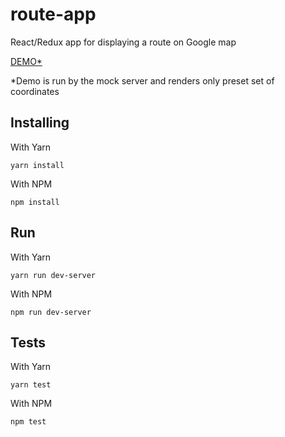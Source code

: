 # route-app

React/Redux app for displaying a route on Google map

[DEMO*](https://route-app.herokuapp.com/)

*Demo is run by the mock server and renders only preset set of coordinates

## Installing

With Yarn
```
yarn install 
```

With NPM
```
npm install
```


## Run 


With Yarn
```
yarn run dev-server
```

With NPM
```
npm run dev-server
```

## Tests 


With Yarn
```
yarn test
```

With NPM
```
npm test
```